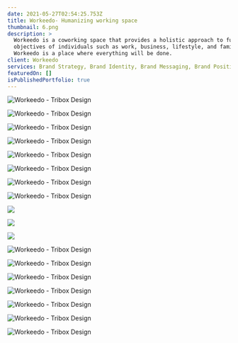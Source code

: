 ```yaml
---
date: 2021-05-27T02:54:25.753Z
title: Workeedo- Humanizing working space
thumbnail: 6.png
description: >
  Workeedo is a coworking space that provides a holistic approach to fulfill the
  objectives of individuals such as work, business, lifestyle, and family.
  Workeedo is a place where everything will be done. 
client: Workeedo
services: Brand Strategy, Brand Identity, Brand Messaging, Brand Positioning
featuredOn: []
isPublishedPortfolio: true
---
```

![Workeedo - Tribox Design](0.png)

![Workeedo - Tribox Design](1.png)

![Workeedo - Tribox Design](5.png)

![Workeedo - Tribox Design](2.png)

![Workeedo - Tribox Design](3.1.png)

![Workeedo - Tribox Design](3.png)

![Workeedo - Tribox Design](4.1.png)

![Workeedo - Tribox Design](4.png)

![](5.png)

![](7.png)

![](8.png)

![Workeedo - Tribox Design](9.png)

![Workeedo - Tribox Design](10.png)

![Workeedo - Tribox Design](11.png)

![Workeedo - Tribox Design](12.png)

![Workeedo - Tribox Design](13.png)

![Workeedo - Tribox Design](14.png)

![Workeedo - Tribox Design](15.png)